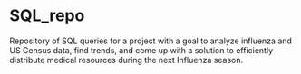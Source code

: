 # SQL_repo
Repository of SQL queries for a project with a goal to analyze influenza and US Census data, find trends, and come up with a solution to efficiently distribute medical resources during the next Influenza season. 
